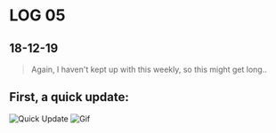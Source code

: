 # LOG 05
## 18-12-19

> Again, I haven't kept up with this weekly, so this might get long..

## First, a quick update:

![Quick Update](https://live.staticflickr.com/65535/49238777647_c1415e7d1b_k.jpg)
![Gif](https://live.staticflickr.com/65535/49238615271_54f4db4efa_z.jpg)
